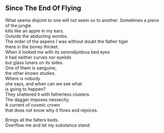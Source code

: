 Since The End Of Flying
-----------------------
What seems disjoint to one will not seem so to another. Sometimes a piece of the jungle  
kills like an apple in my ears.  
Outside the abducting wombs.  
The order of the aspens I was without doubt the father tiger  
there in the boney thicket.  
When it looked me with its serendipidous bed eyes  
it had neither curves nor eyelids  
but glass lunars on its sides.  
One of them is sanguine,  
the other knows studies.  
Where is nobody  
she says, and when can we see what  
is going to happen?  
They shattered it with fatherless clusters.  
The dagger imposes nessecity.  
A current of cosmic crown  
that does not know why it flows and rejoices.  
  
Brings all the falters beds.  
Overflow me and let my substance stand.  
